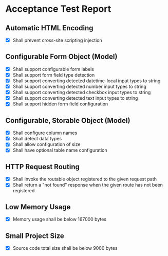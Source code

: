 # Acceptance Test Report

## Automatic HTML Encoding
- [x] Shall prevent cross-site scripting injection

## Configurable Form Object (Model)
- [x] Shall support configurable form labels
- [x] Shall support form field type detection
- [x] Shall support converting detected datetime-local input types to string
- [x] Shall support converting detected number input types to string
- [x] Shall support converting detected checkbox input types to string
- [x] Shall support converting detected text input types to string
- [x] Shall support hidden form field configuration

## Configurable, Storable Object (Model)
- [x] Shall configure column names
- [x] Shall detect data types
- [x] Shall allow configuration of size
- [x] Shall have optional table name configuration

## HTTP Request Routing
- [x] Shall invoke the routable object registered to the given request path
- [x] Shall return a "not found" response when the given route has not been registered

## Low Memory Usage
- [x] Memory usage shall be below 167000 bytes

## Small Project Size
- [x] Source code total size shall be below 9000 bytes

